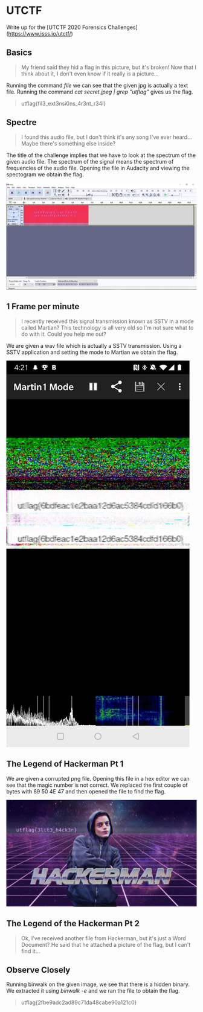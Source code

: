 # UTCTF

Write up for the [UTCTF 2020 Forensics Challenges] (https://www.isss.io/utctf/)

## Basics
>My friend said they hid a flag in this picture, but it's broken! Now that I think about it, I don't even know if it really is a picture...

Running the command _file_ we can see that the given jpg is actually a text file. Running the command _cat secret.jpeg | grep "utflag"_ gives us the flag.

> utflag{fil3_ext3nsi0ns_4r3nt_r34l}

## Spectre
> I found this audio file, but I don't think it's any song I've ever heard... Maybe there's something else inside?

The title of the challenge implies that we have to look at the spectrum of the given audio file.
The spectrum of the signal means the spectrum of frequencies of the audio file. Opening the file in Audacity and viewing the spectogram we obtain the flag.

![Flag](spectre.JPG)

## 1 Frame per minute
> I recently received this signal transmission known as SSTV in a mode called Martian? This technology is all very old so I'm not sure what to do with it. Could you help me out?

We are given a wav file which is actually a SSTV transmission. Using a SSTV application and setting the mode to Martian we obtain the flag.

![Flag](sstv.jpg)

## The Legend of Hackerman Pt 1
We are given a corrupted png file. Opening this file in a hex editor we can see that the magic number is not correct. We replaced the first couple of bytes with 89 50 4E 47 and then opened the file to find the flag.

![Flag](hackerman.png)

## The Legend of the Hackerman Pt 2
> Ok, I've received another file from Hackerman, but it's just a Word Document? He said that he attached a picture of the flag, but I can't find it...


## Observe Closely
Running binwalk on the given image, we see that there is a hidden binary. We extracted it using _binwalk -e_ and we ran the file to obtain the flag.

> utflag{2fbe9adc2ad89c71da48cabe90a121c0}

